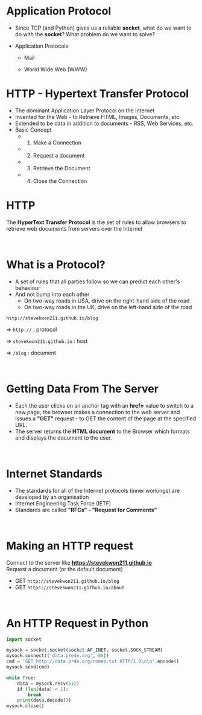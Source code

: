 # Application Protocol

- Since TCP (and Python) gives us a reliable __socket__, what do we want to do with the __socket__? What problem do we want to solve?

- Application Protocols

  - Mail

  - World Wide Web (WWW)
    <br>

# HTTP - Hypertext Transfer Protocol

- The dominant Application Layer Protocol on the Internet
- Invented for the Web - to Retrieve HTML, Images, Documents, etc
- Extended to be data in addition to documents - RSS, Web Services, etc.
- Basic Concept
  - 1. Make a Connection
  - 2. Request a document
  - 3. Retrieve the Document
  - 4. Close the Connection
       <br>

# HTTP

The __HyperText Transfer Protocol__ is the set of rules to allow browsers to retrieve web documents from servers over the Internet

<br>

# What is a Protocol?

- A set of rules that all parties follow so we can predict each other's behaviour
- And not bump into each other
  - On two-way roads in USA, drive on the right-hand side of the road
  - On two-way roads in the UK, drive on the left-hand side of the road

`http://stevekwon211.github.io/blog`

=> `http://` : protocol

=> `stevekwon211.github.io` : host

=> `/blog` : document

<br>

#  Getting Data From The Server

- Each the user clicks on  an anchor tag with an __href=__ value to switch to a new page,
  the browser makes a connection to the web server and issues a __"GET"__ request - to GET the content of the page at the specified URL.
- The server returns the __HTML document__ to the Browser which formats and displays the document to the user.

<br>

# Internet Standards

- The standards for all of the Internet protocols (inner workings) are developed by an organisation
- Internet Engineering Task Force (IETF)
- Standards are called __"RFCs" - "Request for Comments"__

<br>

# Making an HTTP request

Connect to the server like __https://stevekwon211.github.io__  
Request a document (or the default document)  

- GET `http://stevekwon211.github.io/blog`
- GET `https://stevekwon211.github.io/about`

<br>

# An HTTP Request in Python

```python
import socket

mysock = socket.socket(socket.AF_INET, socket.SOCK_STREAM)
mysock.connect(('data.pre4e.org', 80))
cmd = 'GET http://data.pr4e.org/romeo.txt HTTP/1.0\n\n'.encode()
mysock.send(cmd)

while True:
    data = mysock.recv(512)
    if (len(data) < 1):
        break
    print(data.decode())
mysock.close()
```

